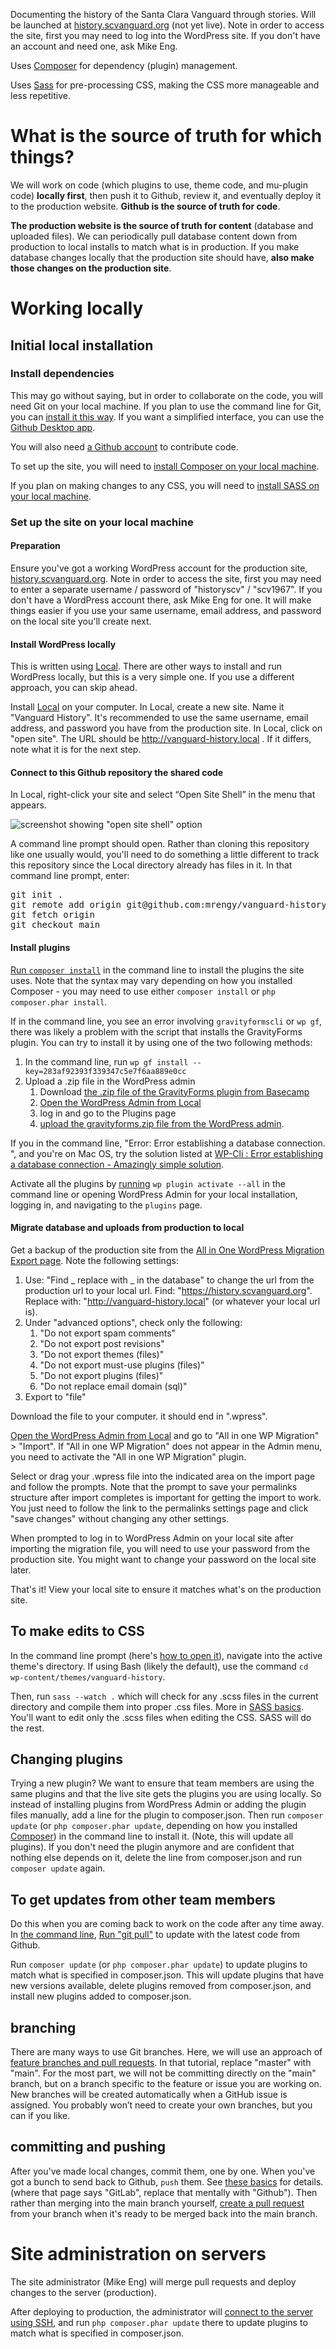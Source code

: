 Documenting the history of the Santa Clara Vanguard through stories. Will be launched at [history.scvanguard.org](https://history.scvanguard.org) (not yet live). Note in order to access the site, first you may need to log into the WordPress site. If you don't have an account and need one, ask Mike Eng. 

Uses [Composer](https://getcomposer.org/) for dependency (plugin) management.

Uses [Sass](https://sass-lang.com) for pre-processing CSS, making the CSS more manageable and less repetitive.

# What is the source of truth for which things?

We will work on code (which plugins to use, theme code, and mu-plugin code) **locally first**, then push it to Github, review it, and eventually deploy it to the production website. **Github is the source of truth for code**.

**The production website is the source of truth for content** (database and uploaded files). We can periodically pull database content down from production to local installs to match what is in production. If you make database changes locally that the production site should have, **also make those changes on the production site**.

# Working locally

## Initial local installation

### Install dependencies

This may go without saying, but in order to collaborate on the code, you will need Git on your local machine. If you plan to use the command line for Git, you can [install it this way](https://docs.gitlab.com/ee/gitlab-basics/start-using-git.html#install-git). If you want a simplified interface, you can use the [Github Desktop app](https://desktop.github.com/).

You will also need [a Github account](https://github.com/join) to contribute code.

To set up the site, you will need to [install Composer on your local machine](https://getcomposer.org/doc/00-intro.md).

If you plan on making changes to any CSS, you will need to [install SASS on your local machine](https://sass-lang.com/install).


### Set up the site on your local machine

#### Preparation

Ensure you've got a working WordPress account for the production site, [history.scvanguard.org](https://history.scvanguard.org). Note in order to access the site, first you may need to enter a separate username / password of "historyscv" / "scv1967". If you don't have a WordPress account there, ask Mike Eng for one. It will make things easier if you use your same username, email address, and password on the local site you'll create next.

#### Install WordPress locally

This is written using [Local](https://localwp.com/). There are other ways to install and run WordPress locally, but this is a very simple one. If you use a different approach, you can skip ahead.

Install [Local](https://localwp.com/) on your computer. In Local, create a new site. Name it "Vanguard History". It's recommended to use the same username, email address, and password you have from the production site. In Local, click on "open site". The URL should be http://vanguard-history.local . If it differs, note what it is for the next step.

#### Connect to this Github repository the shared code

<a name="command-line">In Local, right-click your site and select “Open Site Shell” in the menu that appears.</a>

![screenshot showing "open site shell" option](https://localwp.com/wp-content/uploads/2020/10/local-open-site-shell.png.webp)

A command line prompt should open. Rather than cloning this repository like one usually would, you'll need to do something a little different to track this repository since the Local directory already has files in it. In that command line prompt, enter:

<pre>
git init .
git remote add origin git@github.com:mrengy/vanguard-history.git
git fetch origin
git checkout main
</pre>

#### Install plugins

<a name="composer-update" href="https://getcomposer.org/doc/01-basic-usage.md#installing-dependencies">Run `composer install`</a> in the command line to install the plugins the site uses. Note that the syntax may vary depending on how you installed Composer - you may need to use either `composer install` or `php composer.phar install`.

If in the command line, you see an error involving `gravityformscli` or `wp gf`, there was likely a problem with the script that installs the GravityForms plugin. You can try to install it by using one of the two following methods:

1. In the command line, run `wp gf install --key=283af92393f339347c5e7f6aa889e0cc`
1. Upload a .zip file in the WordPress admin
    1. Download [the .zip file of the GravityForms plugin from Basecamp](https://3.basecamp.com/5067876/buckets/22032865/uploads/4596222685)
    1. [Open the WordPress Admin from Local](https://localwp.com/help-docs/local-features/using-one-click-admin/)
    1. log in and go to the Plugins page
    1. [upload the gravityforms.zip file from the WordPress admin](https://www.wonderplugin.com/wordpress-tutorials/how-to-manually-install-a-wordpress-plugin-zip-file/).

If you in the command line, "Error: Error establishing a database connection.
", and you're on Mac OS, try the solution listed at [WP-Cli : Error establishing a database connection - Amazingly simple solution](https://community.localwp.com/t/wp-cli-error-establishing-a-database-connection-amazingly-simple-solution/20794).

Activate all the plugins by [running](https://developer.wordpress.org/cli/commands/plugin/activate/) `wp plugin activate --all` in the command line or opening WordPress Admin for your local installation, logging in, and navigating to the `plugins` page.

#### Migrate database and uploads from production to local

Get a backup of the production site from the [All in One WordPress Migration Export page](https://history.scvanguard.org/wp-admin/admin.php?page=ai1wm_export). Note the following settings:

1. Use: "Find _ replace with _ in the database" to change the url from the production url to your local url. Find: "https://history.scvanguard.org". Replace with: "http://vanguard-history.local" (or whatever your local url is).
1. Under "advanced options", check only the following:
    1. "Do not export spam comments"
    1. "Do not export post revisions"
    1. "Do not export themes (files)"
    1. "Do not export must-use plugins (files)"
    1. "Do not export plugins (files)"
    1. "Do not replace email domain (sql)"
1. Export to "file"

Download the file to your computer. it should end in ".wpress".

[Open the WordPress Admin from Local](https://localwp.com/help-docs/local-features/using-one-click-admin/) and go to "All in one WP Migration" > "Import". If "All in one WP Migration" does not appear in the Admin menu, you need to activate the "All in one WP Migration" plugin.

Select or drag your .wpress file into the indicated area on the import page and follow the prompts. Note that the prompt to save your permalinks structure after import completes is important for getting the import to work. You just need to follow the link to the permalinks settings page and click "save changes" without changing any other settings.

When prompted to log in to WordPress Admin on your local site after importing the migration file, you will need to use your password from the production site. You might want to change your password on the local site later.

That's it! View your local site to ensure it matches what's on the production site.

## To make edits to CSS

In the command line prompt (here's <a href="#command-line">how to open it</a>), navigate into the active theme's directory. If using Bash (likely the default), use the command `cd wp-content/themes/vanguard-history`.

Then, run `sass --watch .` which will check for any .scss files in the current directory and compile them into proper .css files. More in [SASS basics](https://sass-lang.com/guide#topic-1). You'll want to edit only the .scss files when editing the CSS. SASS will do the rest.

## Changing plugins

Trying a new plugin? We want to ensure that team members are using the same plugins and that the live site gets the plugins you are using locally. So instead of installing plugins from WordPress Admin or adding the plugin files manually, add a line for the plugin to composer.json. Then run `composer update` (or `php composer.phar update`, depending on how you installed [Composer](https://getcomposer.org/)) in the command line to install it. (Note, this will update all plugins). If you don't need the plugin anymore and are confident that nothing else depends on it, delete the line from composer.json and run `composer update` again.

## To get updates from other team members

Do this when you are coming back to work on the code after any time away. In <a href="#command-line">the command line</a>, [Run "git pull"](https://docs.gitlab.com/ee/gitlab-basics/start-using-git.html#download-the-latest-changes-in-the-project) to update with the latest code from Github.

Run `composer update` (or `php composer.phar update`) to update plugins to match what is specified in composer.json. This will update plugins that have new versions available, delete plugins removed from composer.json, and install new plugins added to composer.json.

## branching

There are many ways to use Git branches. Here, we will use an approach of <a href="https://gist.github.com/vlandham/3b2b79c40bc7353ae95a">feature branches and pull requests</a>. In that tutorial, replace "master" with "main". For the most part, we will not be committing directly on the "main" branch, but on a branch specific to the feature or issue you are working on. New branches will be created automatically when a GitHub issue is assigned. You probably won’t need to create your own branches, but you can if you like.

## committing and pushing

After you've made local changes, commit them, one by one. When you've got a bunch to send back to Github, `push` them. See [these basics](https://docs.gitlab.com/ee/gitlab-basics/start-using-git.html#add-and-commit-local-changes) for details. (where that page says "GitLab", replace that mentally with "Github"). Then rather than merging into the main branch yourself, [create a pull request](https://docs.github.com/en/pull-requests/collaborating-with-pull-requests/proposing-changes-to-your-work-with-pull-requests/creating-a-pull-request) from your branch when it's ready to be merged back into the main branch.


# Site administration on servers
The site administrator (Mike Eng) will merge pull requests and deploy changes to the server (production).

After deploying to production, the administrator will [connect to the server using SSH](https://wpengine.com/support/ssh-gateway/), and run `php composer.phar update` there to update plugins to match what is specified in composer.json.
